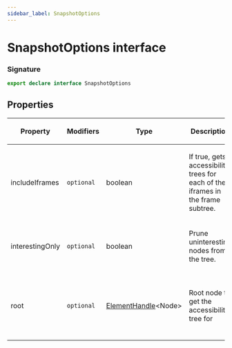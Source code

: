 ```yaml
---
sidebar_label: SnapshotOptions
---
```


# SnapshotOptions interface

### Signature

```typescript
export declare interface SnapshotOptions
```

## Properties

<table><thead><tr><th>

Property

</th><th>

Modifiers

</th><th>

Type

</th><th>

Description

</th><th>

Default

</th></tr></thead>
<tbody><tr><td>

<span id="includeiframes">includeIframes</span>

</td><td>

`optional`

</td><td>

boolean

</td><td>

If true, gets accessibility trees for each of the iframes in the frame subtree.

</td><td>

`false`

</td></tr>
<tr><td>

<span id="interestingonly">interestingOnly</span>

</td><td>

`optional`

</td><td>

boolean

</td><td>

Prune uninteresting nodes from the tree.

</td><td>

`true`

</td></tr>
<tr><td>

<span id="root">root</span>

</td><td>

`optional`

</td><td>

[ElementHandle](./puppeteer.elementhandle.md)&lt;Node&gt;

</td><td>

Root node to get the accessibility tree for

</td><td>

The root node of the entire page.

</td></tr>
</tbody></table>
